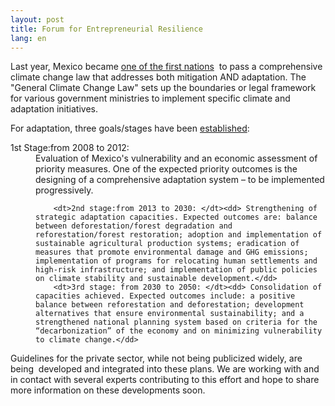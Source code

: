 ```yaml
--- 
layout: post 
title: Forum for Entrepreneurial Resilience 
lang: en
--- 
```


<p>
	Last year, Mexico became <a href="http://blogs.ei.columbia.edu/2012/06/26/mexicos-climate-change-law/">one of the first nations</a> &nbsp;to pass a comprehensive climate change law that addresses both mitigation AND adaptation. The "General Climate Change Law" sets up the boundaries or legal framework for various government ministries to implement specific climate and adaptation initiatives.
</p>
<p >
	For adaptation, three goals/stages have been <a class="c9" href="http://www.cambioclimatico.gob.mx/index.php/politica-nacional-sobre-cambio-climatico.html#adaptacion">established</a>:

<dl>
	<dt> 1st Stage:from 2008 to 2012: </dt><dd> Evaluation of Mexico's vulnerability and an economic assessment of priority measures. One of the expected priority outcomes is the designing of a comprehensive adaptation system – to be implemented progressively.

		<dt>2nd stage:from 2013 to 2030: </dt><dd> Strengthening of strategic adaptation capacities. Expected outcomes are: balance between deforestation/forest degradation and reforestation/forest restoration; adoption and implementation of sustainable agricultural production systems; eradication of measures that promote environmental damage and GHG emissions; implementation of programs for relocating human settlements and high-risk infrastructure; and implementation of public policies on climate stability and sustainable development.</dd>
		<dt>3rd stage: from 2030 to 2050: </dt><dd> Consolidation of capacities achieved. Expected outcomes include: a positive balance between reforestation and deforestation; development alternatives that ensure environmental sustainability; and a strengthened national planning system based on criteria for the “decarbonization” of the economy and on minimizing vulnerability to climate change.</dd>
</dl>
		<p>
			Guidelines for the private sector, while not being publicized widely, are being &nbsp;developed and integrated into these plans. We are working with and in contact with several experts contributing to this effort and hope to share more information on these developments soon.
			</p>

